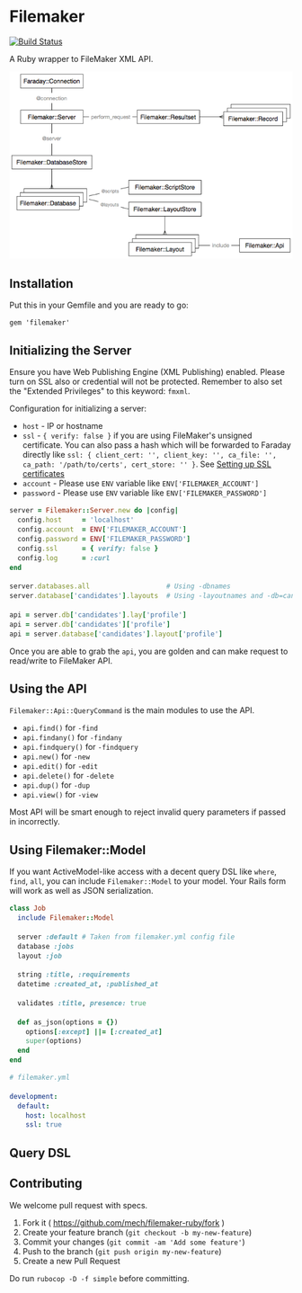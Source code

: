 # Filemaker

[![Build Status](https://travis-ci.org/mech/filemaker-ruby.svg?branch=master)](https://travis-ci.org/mech/filemaker-ruby)

A Ruby wrapper to FileMaker XML API.

![UML - just kidding](diagram.png)

## Installation

Put this in your Gemfile and you are ready to go:

```
gem 'filemaker'
```

## Initializing the Server

Ensure you have Web Publishing Engine (XML Publishing) enabled. Please turn on SSL also or credential will not be protected. Remember to also set the "Extended Privileges" to this keyword: `fmxml`.

Configuration for initializing a server:

* `host` - IP or hostname
* `ssl` - `{ verify: false }` if you are using FileMaker's unsigned certificate. You can also pass a hash which will be forwarded to Faraday directly like `ssl: { client_cert: '', client_key: '', ca_file: '', ca_path: '/path/to/certs', cert_store: '' }`. See [Setting up SSL certificates](https://github.com/lostisland/faraday/wiki/Setting-up-SSL-certificates)
* `account` - Please use `ENV` variable like `ENV['FILEMAKER_ACCOUNT']`
* `password` - Please use `ENV` variable like `ENV['FILEMAKER_PASSWORD']`

```ruby
server = Filemaker::Server.new do |config|
  config.host     = 'localhost'
  config.account  = ENV['FILEMAKER_ACCOUNT']
  config.password = ENV['FILEMAKER_PASSWORD']
  config.ssl      = { verify: false }
  config.log      = :curl
end

server.databases.all                   # Using -dbnames
server.database['candidates'].layouts  # Using -layoutnames and -db=candidates

api = server.db['candidates'].lay['profile']
api = server.db['candidates']['profile']
api = server.database['candidates'].layout['profile']
```

Once you are able to grab the `api`, you are golden and can make request to read/write to FileMaker API.

## Using the API

`Filemaker::Api::QueryCommand` is the main modules to use the API.

* `api.find()` for `-find`
* `api.findany()` for `-findany`
* `api.findquery()` for `-findquery`
* `api.new()` for `-new`
* `api.edit()` for `-edit`
* `api.delete()` for `-delete`
* `api.dup()` for `-dup`
* `api.view()` for `-view`

Most API will be smart enough to reject invalid query parameters if passed in incorrectly.

## Using Filemaker::Model

If you want ActiveModel-like access with a decent query DSL like `where`, `find`, `all`, you can include `Filemaker::Model` to your model. Your Rails form will work as well as JSON serialization.

```ruby
class Job
  include Filemaker::Model

  server :default # Taken from filemaker.yml config file
  database :jobs
  layout :job

  string :title, :requirements
  datetime :created_at, :published_at

  validates :title, presence: true

  def as_json(options = {})
    options[:except] ||= [:created_at]
    super(options)
  end
end
```

```yml
# filemaker.yml

development:
  default:
    host: localhost
    ssl: true
```

## Query DSL

## Contributing

We welcome pull request with specs.

1. Fork it ( https://github.com/mech/filemaker-ruby/fork )
2. Create your feature branch (`git checkout -b my-new-feature`)
3. Commit your changes (`git commit -am 'Add some feature'`)
4. Push to the branch (`git push origin my-new-feature`)
5. Create a new Pull Request

Do run `rubocop -D -f simple` before committing.
